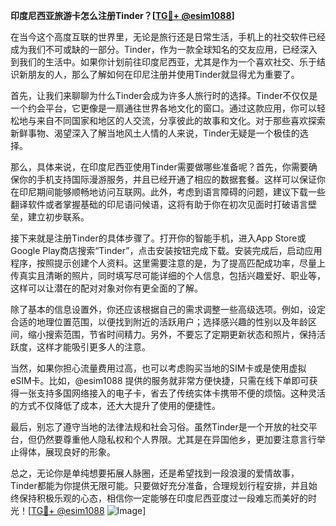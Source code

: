 **印度尼西亚旅游卡怎么注册Tinder？[[TG💪+ @esim1088](https://t.me/s/esim1088)]**

在当今这个高度互联的世界里，无论是旅行还是日常生活，手机上的社交软件已经成为我们不可或缺的一部分。Tinder，作为一款全球知名的交友应用，已经深入到我们的生活中。如果你计划前往印度尼西亚，尤其是作为一个喜欢社交、乐于结识新朋友的人，那么了解如何在印尼注册并使用Tinder就显得尤为重要了。

首先，让我们来聊聊为什么Tinder会成为许多人旅行时的选择。Tinder不仅仅是一个约会平台，它更像是一扇通往世界各地文化的窗口。通过这款应用，你可以轻松地与来自不同国家和地区的人交流，分享彼此的故事和文化。对于那些喜欢探索新鲜事物、渴望深入了解当地风土人情的人来说，Tinder无疑是一个极佳的选择。

那么，具体来说，在印度尼西亚使用Tinder需要做哪些准备呢？首先，你需要确保你的手机支持国际漫游服务，并且已经开通了相应的数据套餐。这样可以保证你在印尼期间能够顺畅地访问互联网。此外，考虑到语言障碍的问题，建议下载一些翻译软件或者掌握基础的印尼语问候语，这将有助于你在初次见面时打破语言壁垒，建立初步联系。

接下来就是注册Tinder的具体步骤了。打开你的智能手机，进入App Store或Google Play商店搜索“Tinder”，点击安装按钮完成下载。安装完成后，启动应用程序，按照提示创建个人资料。这里需要注意的是，为了提高匹配成功率，尽量上传真实且清晰的照片，同时填写尽可能详细的个人信息，包括兴趣爱好、职业等，这样可以让潜在的配对对象对你有更全面的了解。

除了基本的信息设置外，你还应该根据自己的需求调整一些高级选项。例如，设定合适的地理位置范围，以便找到附近的活跃用户；选择感兴趣的性别以及年龄区间，缩小搜索范围，节省时间精力。另外，不要忘了定期更新状态和照片，保持活跃度，这样才能吸引更多人的注意。

当然，如果你担心流量费用过高，也可以考虑购买当地的SIM卡或是使用虚拟eSIM卡。比如，@esim1088 提供的服务就非常方便快捷，只需在线下单即可获得一张支持多国网络接入的电子卡，省去了传统实体卡携带不便的烦恼。这种灵活的方式不仅降低了成本，还大大提升了使用的便捷性。

最后，别忘了遵守当地的法律法规和社会习俗。虽然Tinder是一个开放的社交平台，但仍然要尊重他人隐私权和个人界限。尤其是在异国他乡，更加要注意言行举止得体，展现良好的形象。

总之，无论你是单纯想要拓展人脉圈，还是希望找到一段浪漫的爱情故事，Tinder都能为你提供无限可能。只要做好充分准备，合理规划行程安排，并且始终保持积极乐观的心态，相信你一定能够在印度尼西亚度过一段难忘而美好的时光！[[TG💪+ @esim1088](https://t.me/s/esim1088) ![Image](https://i.postimg.cc/4NQfJmqS/Snipaste-2025-05-13-00-14-12.png)]